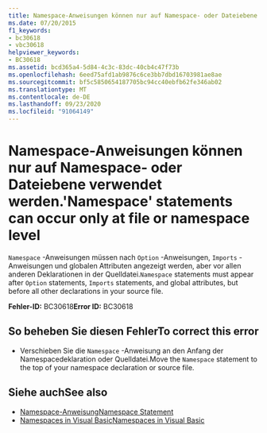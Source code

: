```yaml
---
title: Namespace-Anweisungen können nur auf Namespace- oder Dateiebene verwendet werden.
ms.date: 07/20/2015
f1_keywords:
- bc30618
- vbc30618
helpviewer_keywords:
- BC30618
ms.assetid: bcd365a4-5d84-4c3c-83dc-40cb4c47f73b
ms.openlocfilehash: 6eed75afd1ab9876c6ce3bb7dbd16703981ae8ae
ms.sourcegitcommit: bf5c5850654187705bc94cc40ebfb62fe346ab02
ms.translationtype: MT
ms.contentlocale: de-DE
ms.lasthandoff: 09/23/2020
ms.locfileid: "91064149"
---
```

# <a name="namespace-statements-can-occur-only-at-file-or-namespace-level"></a><span data-ttu-id="96367-102">Namespace-Anweisungen können nur auf Namespace- oder Dateiebene verwendet werden.</span><span class="sxs-lookup"><span data-stu-id="96367-102">'Namespace' statements can occur only at file or namespace level</span></span>

<span data-ttu-id="96367-103">`Namespace` -Anweisungen müssen nach `Option` -Anweisungen, `Imports` -Anweisungen und globalen Attributen angezeigt werden, aber vor allen anderen Deklarationen in der Quelldatei.</span><span class="sxs-lookup"><span data-stu-id="96367-103">`Namespace` statements must appear after `Option` statements, `Imports` statements, and global attributes, but before all other declarations in your source file.</span></span>  
  
 <span data-ttu-id="96367-104">**Fehler-ID:** BC30618</span><span class="sxs-lookup"><span data-stu-id="96367-104">**Error ID:** BC30618</span></span>  
  
## <a name="to-correct-this-error"></a><span data-ttu-id="96367-105">So beheben Sie diesen Fehler</span><span class="sxs-lookup"><span data-stu-id="96367-105">To correct this error</span></span>  
  
- <span data-ttu-id="96367-106">Verschieben Sie die `Namespace` -Anweisung an den Anfang der Namespacedeklaration oder Quelldatei.</span><span class="sxs-lookup"><span data-stu-id="96367-106">Move the `Namespace` statement to the top of your namespace declaration or source file.</span></span>  
  
## <a name="see-also"></a><span data-ttu-id="96367-107">Siehe auch</span><span class="sxs-lookup"><span data-stu-id="96367-107">See also</span></span>

- [<span data-ttu-id="96367-108">Namespace-Anweisung</span><span class="sxs-lookup"><span data-stu-id="96367-108">Namespace Statement</span></span>](../language-reference/statements/namespace-statement.md)
- [<span data-ttu-id="96367-109">Namespaces in Visual Basic</span><span class="sxs-lookup"><span data-stu-id="96367-109">Namespaces in Visual Basic</span></span>](../programming-guide/program-structure/namespaces.md)
